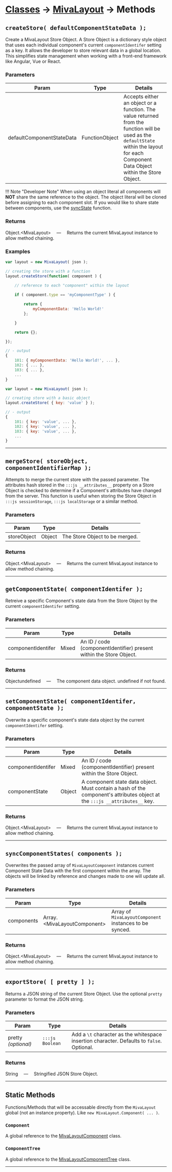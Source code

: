 # [Classes](/) → [MivaLayout](/MivaLayout) → Methods

## `createStore( defaultComponentStateData );`

Create a MivaLayout Store Object. A Store Object is a dictionary style object that uses each individual component's current `componentIdentifer` setting as a key. It allows the developer to store relevant data in a global location. This simplifies state management when working with a front-end framework like Angular, Vue or React.

### Parameters

| Param | Type | Details |
| --- | --- | --- |
| defaultComponentStateData | <span class="type-hint-function">Function</span><span class="type-hint-object">Object</span> | Accepts either an object or a function. The value returned from the function will be used as the `defaultState` within the layout for each Component Data Object within the Store Object. |

!!! Note "Developer Note"
    When using an object literal all components will __NOT__ share the same reference to the object. The object literal will be cloned before assigning to each component slot. If you would like to share state between components, use the [syncState](#syncstate-components) function.

### Returns

<span class="type-hint-object">Object.&lt;MivaLayout&gt;</span> &emsp;&mdash;&emsp; Returns the current MivaLayout instance to allow method chaining.

### Examples

```js tab="as Function"
var layout = new MivaLayout( json );

// creating the store with a function
layout.createStore(function( component ) {
    
    // reference to each "component" within the layout

    if ( component.type == 'myComponentType' ) {

        return {
            myComponentData: 'Hello World!'
        };

    }

    return {};

});

// - output
{
    101: { myComponentData: 'Hello World!', ... },
    102: { ... },
    103: { ... },
    ...
}
```

```js tab="as Object"
var layout = new MivaLayout( json );

// creating store with a basic object
layout.createStore( { key: 'value' } );

// - output
{
    101: { key: 'value', ... },
    102: { key: 'value', ... },
    103: { key: 'value', ... },
    ...
}
```

---

## `mergeStore( storeObject, componentIdentifierMap );`

Attempts to merge the current store with the passed parameter. The attributes hash stored in the `:::js __attributes__` property on a Store Object is checked to determine if a Component's attributes have changed from the server. This function is useful when storing the Store Object in `:::js sessionStorage`, `:::js localStorage` or a similar method.

### Parameters

| Param | Type | Details |
| --- | --- | --- |
| storeObject | <span class="type-hint-object">Object</span> | The Store Object to be merged. |

### Returns

<span class="type-hint-object">Object.&lt;MivaLayout&gt;</span> &emsp;&mdash;&emsp; Returns the current MivaLayout instance to allow method chaining.

---

## `getComponentState( componentIdentifer );`

Retreive a specific Component's state data from the Store Object by the current `componentIdentifer` setting.

### Parameters

| Param | Type | Details |
| --- | --- | --- |
| componentIdentifer | <span class="type-hint-object">Mixed</span> | An ID / code (componentIdentifier) present within the Store Object. |

### Returns

<span class="type-hint-object">Object</span><span class="type-hint-undefined">undefined</span> &emsp;&mdash;&emsp; The component data object. <span class="type-hint-undefined">undefined</span> if not found.

---

## `setComponentState( componentIdentifer, componentState );`

Overwrite a specific component's state data object by the current `componentIdentifer` setting.

### Parameters

| Param | Type | Details |
| --- | --- | --- |
| componentIdentifer | <span class="type-hint-object">Mixed</span> | An ID / code (componentIdentifier) present within the Store Object. |
| componentState | <span class="type-hint-object">Object</span> | A component state data object. Must contain a hash of the component's attributes object at the `:::js __attributes__` key. |

### Returns

<span class="type-hint-object">Object.&lt;MivaLayout&gt;</span> &emsp;&mdash;&emsp; Returns the current MivaLayout instance to allow method chaining.

---

## `syncComponentStates( components );`

Overwrites the passed array of `MivaLayoutComponent` instances current Component State Data with the first component within the array. The objects will be linked by reference and changes made to one will update all.

### Parameters

| Param | Type | Details |
| --- | --- | --- |
| components | <span class="type-hint-array">Array.&lt;MivaLayoutComponent&gt;</span> | Array of `MivaLayoutComponent` instances to be synced. |

### Returns

<span class="type-hint-object">Object.&lt;MivaLayout&gt;</span> &emsp;&mdash;&emsp; Returns the current MivaLayout instance to allow method chaining.

---

## `exportStore( [ pretty ] );`

Returns a JSON string of the current Store Object. Use the optional `pretty` parameter to format the JSON string. 

### Parameters

| Param | Type | Details |
| --- | --- | --- |
| pretty _(optional)_ | `:::js Boolean` | Add a `\t` character as the whitespace insertion character. Defaults to `false`. Optional. |

### Returns

<span class="type-hint-string">String</span> &emsp;&mdash;&emsp; Stringified JSON Store Object.

---

## Static Methods

Functions/Methods that will be accessable directly from the `MivaLayout` global (not an instance property). Like `new MivaLayout.Component( ... )`.

### `Component`

A global reference to the [MivaLayoutComponent](/MivaLayoutComponent) class.

### `ComponentTree`

A global reference to the [MivaLayoutComponentTree](/MivaLayoutComponentTree) class.

---